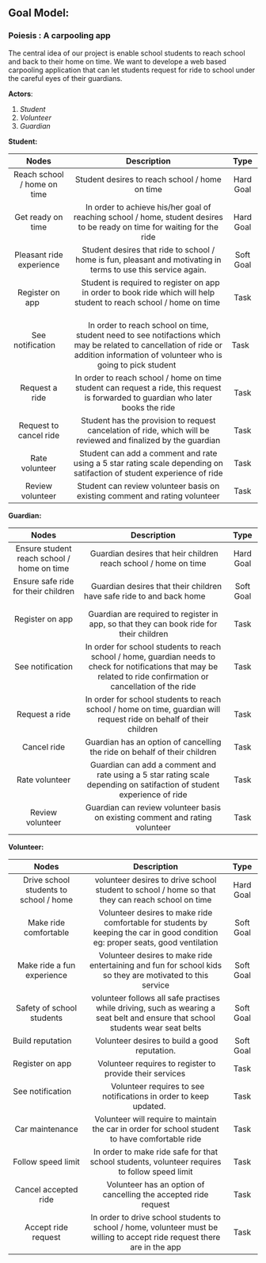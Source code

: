 ## Goal Model:
### Poiesis : A carpooling app
The central idea of our project is enable school students to reach school and back to their home on time. We want to develope a web based carpooling application 
that can let students request for ride to school under the careful eyes of their guardians. 

**Actors**:
1. *Student*
2. *Volunteer*
3. *Guardian* 

 
**Student:**

|Nodes                    |  Description | Type     |
|:-----------------------:|:------------:|:--------:|
|  Reach school / home on time   |  Student desires to reach school / home on time            | Hard Goal  |
|  Get ready on time      |  In order to achieve his/her goal of reaching school / home, student desires to be ready on time for waiting for the ride            | Hard Goal  |
|  Pleasant ride experience    |  Student desires that ride to school / home is fun, pleasant and motivating in terms to use this service again.            | Soft Goal  |  
|  Register on app        |   Student is required to register on app in order to book ride which will help student to reach school / home on time           |  Task      |
|  See notification       | In order to reach school on time, student need to see notifactions which may be related to cancellation of ride or addition information of volunteer who is going to pick student             |    Task  |
|  Request a ride         | In order to reach school / home on time student can request a ride, this request is forwarded to guardian who later books the ride              |  Task      |
|  Request to cancel ride |  Student has the provision to request cancelation of ride, which will be reviewed and finalized by the guardian            |  Task      |
| Rate volunteer | Student can add a comment and rate using a 5 star rating scale depending on satifaction of student experience of ride  | Task |
| Review volunteer | Student can review volunteer basis on existing comment and rating volunteer   | Task |

**Guardian:**
 
|Nodes                    |  Description | Type     |
|:-----------------------:|:------------:|:--------:|
|  Ensure student reach school / home on time |  Guardian desires that heir children reach school / home on time   | Hard Goal |
|  Ensure safe ride for their children    |    Guardian desires that their children have safe ride to and back home         | Soft Goal  |
|  Register on app        | Guardian are required to register in app, so that they can book ride for their children           |  Task      |
|  See notification   | In order for school students to reach school / home, guardian needs to check for notifications that may be related to ride confirmation or cancellation of the ride          |  Task  |    
|  Request a ride  | In order for school students to reach school / home on time, guardian will request ride on behalf of their children           | Task |
|  Cancel ride  | Guardian has an option of cancelling the ride on behalf of their children          |  Task  |
| Rate volunteer | Guardian can add a comment and rate using a 5 star rating scale depending on satifaction of student experience of ride  | Task |
| Review volunteer | Guardian can review volunteer basis on existing comment and rating volunteer   | Task |


**Volunteer:**


|Nodes                    |  Description | Type     |
|:-----------------------:|:------------:|:--------:|
|  Drive school students to school / home |  volunteer desires to drive school student to school / home so that they can reach school on time    | Hard Goal |
|  Make ride comfortable          | Volunteer desires to make ride comfortable for students by keeping the car in good condition eg: proper seats, good ventilation | Soft Goal|
|  Make ride a fun experience| Volunteer desires to make ride entertaining and fun for school kids so they are motivated to this service | Soft Goal |
|  Safety of school students|  volunteer follows all safe practises while driving, such as wearing a seat belt and ensure that school students wear seat belts         | Soft Goal |
|  Build reputation         |  Volunteer desires to build a good reputation.        | Soft Goal |
|  Register on app        |  Volunteer requires to register to provide their services            |  Task     |
|  See notification        |   Volunteer requires to see notifications in order to keep updated.        | Task    |   
|  Car maintenance         |  Volunteer will require to maintain the car in order for school student to have comfortable ride | Task |
|  Follow speed limit      | In order to make ride safe for that school students, volunteer requires to follow speed limit | Task |
|  Cancel accepted ride              |    Volunteer has an option of cancelling the accepted ride request      | Task  |
|  Accept ride request             |      In order to drive school students to school / home, volunteer must be willing to accept ride request there are in the app     | Task   |
 

